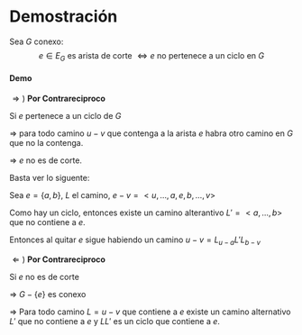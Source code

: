 # Demostración

Sea $G$ conexo:
$$
e\in E_G \text{ es arista de corte } \Leftrightarrow e \text{ no pertenece a un ciclo en }G
$$

#### Demo

$\Rightarrow)$ **Por Contrareciproco**

Si $e$ pertenece a un ciclo de $G$

$\Rightarrow$ para todo camino $u-v$ que contenga a la arista $e$ habra otro camino en $G$ que no la contenga.

$\Rightarrow$ $e$ no es de corte.

Basta ver lo siguente:

Sea $e=\{a,b\}$, $L$ el camino, $e-v=<u,\dots,a,e,b,\dots,v>$

Como hay un ciclo, entonces existe un camino alterantivo $L'=<a,\dots,b>$ que no contiene a $e$.

Entonces al quitar $e$ sigue habiendo un camino $u-v=L_{u-a}L'L_{b-v}$

$\Leftarrow)$ **Por Contrareciproco**

Si $e$ no es de corte

$\Rightarrow$ $G-\{e\}$ es conexo

$\Rightarrow$ Para todo camino $L=u-v$ que contiene a $e$ existe un camino alternativo $L'$ que no contiene a $e$ y $LL'$ es un ciclo que contiene a $e$.